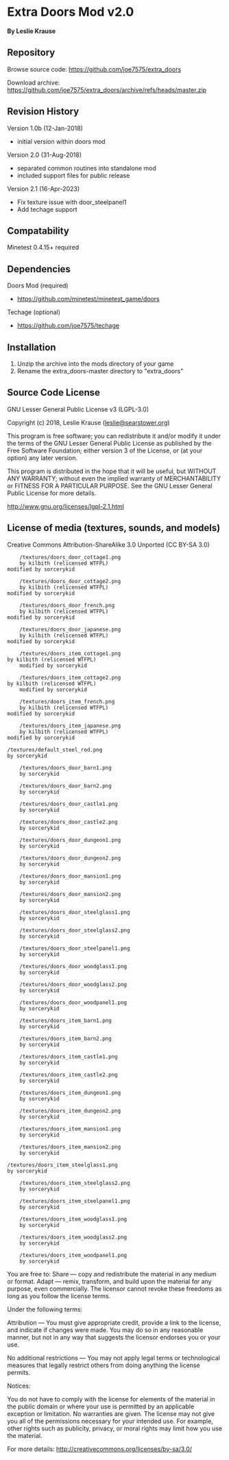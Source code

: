 Extra Doors Mod v2.0
====================

**By Leslie Krause**


Repository
----------------------

Browse source code:
  https://github.com/joe7575/extra_doors

Download archive:
  https://github.com/joe7575/extra_doors/archive/refs/heads/master.zip

Revision History
----------------------

Version 1.0b (12-Jan-2018)
  - initial version within doors mod

Version 2.0 (31-Aug-2018)
  - separated common routines into standalone mod
  - included support files for public release

Version 2.1 (16-Apr-2023)
  - Fix texture issue with door_steelpanel1
  - Add techage support

Compatability
----------------------

Minetest 0.4.15+ required

Dependencies
----------------------

Doors Mod (required)
  - https://github.com/minetest/minetest_game/doors

Techage (optional)
  - https://github.com/joe7575/techage

Installation
----------------------

  1) Unzip the archive into the mods directory of your game
  2) Rename the extra_doors-master directory to "extra_doors"


Source Code License
----------------------

GNU Lesser General Public License v3 (LGPL-3.0)

Copyright (c) 2018, Leslie Krause (leslie@searstower.org)

This program is free software; you can redistribute it and/or modify it under the terms of
the GNU Lesser General Public License as published by the Free Software Foundation; either
version 3 of the License, or (at your option) any later version.

This program is distributed in the hope that it will be useful, but WITHOUT ANY WARRANTY;
without even the implied warranty of MERCHANTABILITY or FITNESS FOR A PARTICULAR PURPOSE.
See the GNU Lesser General Public License for more details.

http://www.gnu.org/licenses/lgpl-2.1.html

License of media (textures, sounds, and models)
----------------------------------------------------------

Creative Commons Attribution-ShareAlike 3.0 Unported (CC BY-SA 3.0)

        /textures/doors_door_cottage1.png
        by kilbith (relicensed WTFPL)
	modified by sorcerykid

        /textures/doors_door_cottage2.png
        by kilbith (relicensed WTFPL)
	modified by sorcerykid

        /textures/doors_door_french.png
        by kilbith (relicensed WTFPL)
	modified by sorcerykid

        /textures/doors_door_japanese.png
        by kilbith (relicensed WTFPL)
	modified by sorcerykid

        /textures/doors_item_cottage1.png
	by kilbith (relicensed WTFPL)
        modified by sorcerykid

        /textures/doors_item_cottage2.png
	by kilbith (relicensed WTFPL)
        modified by sorcerykid

        /textures/doors_item_french.png
        by kilbith (relicensed WTFPL)
	modified by sorcerykid

        /textures/doors_item_japanese.png
        by kilbith (relicensed WTFPL)
	modified by sorcerykid

	/textures/default_steel_rod.png
	by sorcerykid

        /textures/doors_door_barn1.png
        by sorcerykid

        /textures/doors_door_barn2.png
        by sorcerykid

        /textures/doors_door_castle1.png
        by sorcerykid

        /textures/doors_door_castle2.png
        by sorcerykid

        /textures/doors_door_dungeon1.png
        by sorcerykid

        /textures/doors_door_dungeon2.png
        by sorcerykid

        /textures/doors_door_mansion1.png
        by sorcerykid

        /textures/doors_door_mansion2.png
        by sorcerykid

        /textures/doors_door_steelglass1.png
        by sorcerykid

        /textures/doors_door_steelglass2.png
        by sorcerykid

        /textures/doors_door_steelpanel1.png
        by sorcerykid

        /textures/doors_door_woodglass1.png
        by sorcerykid

        /textures/doors_door_woodglass2.png
        by sorcerykid

        /textures/doors_door_woodpanel1.png
        by sorcerykid

        /textures/doors_item_barn1.png
        by sorcerykid

        /textures/doors_item_barn2.png
        by sorcerykid

        /textures/doors_item_castle1.png
        by sorcerykid

        /textures/doors_item_castle2.png
        by sorcerykid

        /textures/doors_item_dungeon1.png
        by sorcerykid

        /textures/doors_item_dungeon2.png
        by sorcerykid

        /textures/doors_item_mansion1.png
        by sorcerykid

        /textures/doors_item_mansion2.png
        by sorcerykid

	/textures/doors_item_steelglass1.png
	by sorcerykid

        /textures/doors_item_steelglass2.png
        by sorcerykid

        /textures/doors_item_steelpanel1.png
        by sorcerykid

        /textures/doors_item_woodglass1.png
        by sorcerykid

        /textures/doors_item_woodglass2.png
        by sorcerykid

        /textures/doors_item_woodpanel1.png
        by sorcerykid

You are free to:
Share — copy and redistribute the material in any medium or format.
Adapt — remix, transform, and build upon the material for any purpose, even commercially.
The licensor cannot revoke these freedoms as long as you follow the license terms.

Under the following terms:

Attribution — You must give appropriate credit, provide a link to the license, and
indicate if changes were made. You may do so in any reasonable manner, but not in any way
that suggests the licensor endorses you or your use.

No additional restrictions — You may not apply legal terms or technological measures that
legally restrict others from doing anything the license permits.

Notices:

You do not have to comply with the license for elements of the material in the public
domain or where your use is permitted by an applicable exception or limitation.
No warranties are given. The license may not give you all of the permissions necessary
for your intended use. For example, other rights such as publicity, privacy, or moral
rights may limit how you use the material.

For more details:
http://creativecommons.org/licenses/by-sa/3.0/
